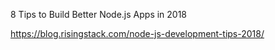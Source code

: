 8 Tips to Build Better Node.js Apps in 2018

https://blog.risingstack.com/node-js-development-tips-2018/
